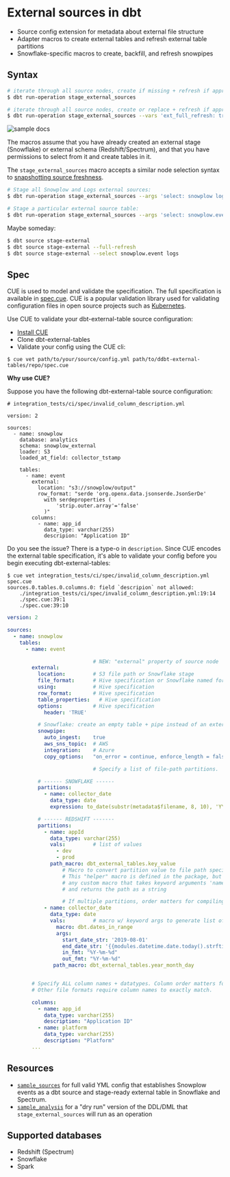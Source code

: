 # External sources in dbt

* Source config extension for metadata about external file structure
* Adapter macros to create external tables and refresh external table partitions
* Snowflake-specific macros to create, backfill, and refresh snowpipes

## Syntax

```bash
# iterate through all source nodes, create if missing + refresh if appropriate
$ dbt run-operation stage_external_sources

# iterate through all source nodes, create or replace + refresh if appropriate
$ dbt run-operation stage_external_sources --vars 'ext_full_refresh: true'
```

![sample docs](etc/sample_docs.png)

The macros assume that you have already created an external stage (Snowflake)
or external schema (Redshift/Spectrum), and that you have permissions to select from it
and create tables in it.

The `stage_external_sources` macro accepts a similar node selection syntax to
[snapshotting source freshness](https://docs.getdbt.com/docs/running-a-dbt-project/command-line-interface/source/#specifying-sources-to-snapshot).

```bash
# Stage all Snowplow and Logs external sources:
$ dbt run-operation stage_external_sources --args 'select: snowplow logs'

# Stage a particular external source table:
$ dbt run-operation stage_external_sources --args 'select: snowplow.event'
```

Maybe someday:
```bash
$ dbt source stage-external
$ dbt source stage-external --full-refresh
$ dbt source stage-external --select snowplow.event logs
```

## Spec

CUE is used to model and validate the specification. The full specification is available in [spec.cue](./spec.cue).
CUE is a popular validation library used for validating configuration files in 
open source projects such as [Kubernetes](https://cuelang.org/docs/integrations/k8s/).


Use CUE to validate your dbt-external-table source configuration:

- [Install CUE](https://cuelang.org/docs/install/)
- Clone dbt-external-tables
- Validate your config using the CUE cli:

```
$ cue vet path/to/your/source/config.yml path/to/ddbt-external-tables/repo/spec.cue
```

**Why use CUE?**

Suppose you have the following dbt-external-table source configuration:

```
# integration_tests/ci/spec/invalid_column_description.yml

version: 2

sources:
  - name: snowplow
    database: analytics
    schema: snowplow_external
    loader: S3
    loaded_at_field: collector_tstamp

    tables:
      - name: event
        external:
          location: "s3://snowplow/output"
          row_format: "serde 'org.openx.data.jsonserde.JsonSerDe'
            with serdeproperties (
                'strip.outer.array'='false'
            )"
        columns:
          - name: app_id
            data_type: varchar(255)
            descripion: "Application ID"
```

Do you see the issue? There is a type-o in `description`. Since CUE encodes the 
external table specification, it's able to validate your config before you begin executing
dbt-external-tables:

```
$ cue vet integration_tests/ci/spec/invalid_column_description.yml spec.cue
sources.0.tables.0.columns.0: field `descripion` not allowed:
    ./integration_tests/ci/spec/invalid_column_description.yml:19:14
    ./spec.cue:39:1
    ./spec.cue:39:10
```


```yml
version: 2

sources:
  - name: snowplow
    tables:
      - name: event

                            # NEW: "external" property of source node
        external:
          location:         # S3 file path or Snowflake stage
          file_format:      # Hive specification or Snowflake named format / specification
          using:            # Hive specification
          row_format:       # Hive specification
          table_properties:   # Hive specification
          options:          # Hive specification
            header: 'TRUE'

          # Snowflake: create an empty table + pipe instead of an external table
          snowpipe:
            auto_ingest:    true
            aws_sns_topic:  # AWS
            integration:    # Azure
            copy_options:   "on_error = continue, enforce_length = false" # e.g.

                            # Specify a list of file-path partitions.

          # ------ SNOWFLAKE ------
          partitions:
            - name: collector_date
              data_type: date
              expression: to_date(substr(metadata$filename, 8, 10), 'YYYY/MM/DD')

          # ------ REDSHIFT -------
          partitions:
            - name: appId
              data_type: varchar(255)
              vals:         # list of values
                - dev
                - prod
              path_macro: dbt_external_tables.key_value
                  # Macro to convert partition value to file path specification.
                  # This "helper" macro is defined in the package, but you can use
                  # any custom macro that takes keyword arguments 'name' + 'value'
                  # and returns the path as a string

                  # If multiple partitions, order matters for compiling S3 path
            - name: collector_date
              data_type: date
              vals:         # macro w/ keyword args to generate list of values
                macro: dbt.dates_in_range
                args:
                  start_date_str: '2019-08-01'
                  end_date_str: '{{modules.datetime.date.today().strftime("%Y-%m-%d")}}'
                  in_fmt: "%Y-%m-%d"
                  out_fmt: "%Y-%m-%d"
               path_macro: dbt_external_tables.year_month_day


        # Specify ALL column names + datatypes. Column order matters for CSVs.
        # Other file formats require column names to exactly match.

        columns:
          - name: app_id
            data_type: varchar(255)
            description: "Application ID"
          - name: platform
            data_type: varchar(255)
            description: "Platform"
        ...
```

## Resources

* [`sample_sources`](sample_sources) for full valid YML config that establishes Snowplow events
as a dbt source and stage-ready external table in Snowflake and Spectrum.
* [`sample_analysis`](sample_analysis) for a "dry run" version of the DDL/DML that
`stage_external_sources` will run as an operation

## Supported databases

* Redshift (Spectrum)
* Snowflake
* Spark
